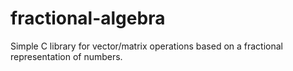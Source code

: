 # fractional-algebra
Simple C library for vector/matrix operations based on a fractional representation of numbers.
